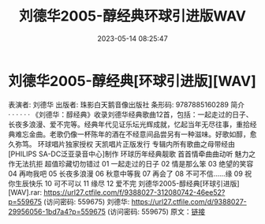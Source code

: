 ﻿---
title: 刘德华2005-醇经典环球引进版WAV
date: 2023-05-14 08:25:47
categories: WAV车载音乐、镜像
tags: 华语中文
---
# 刘德华2005-醇经典[环球引进版][WAV]

表演者: 刘德华
出版者: 珠影白天鹅音像出版社
条形码: 9787885160289
简介
· · · · · ·
《刘德华：醇经典》收录刘德华经典歌曲12首，包括：一起走过的日子、长夜多浪漫、爱不完等。经典年代见证乐坛光辉成就，忆起当年无尽往事，重拾经典难忘金曲。老歌仍像一杯陈年的酒在不经意间品尝另有一种滋味。好歌如醇，愈久弥笃。
环球唱片独家授权 天凯唱片正版发行
专辑内所有歌曲之母带经由[PHILIPS SA-DC泛亚录音中心]制作
环球历年经典靓歌 首首情牵曲曲动听
魅力之作无法抗拒 超值珍藏切勿错过
01 一起走过的日子
02 情是那么笨
03 绝望的笑容
04 再吻我吧
05 长夜多浪漫
06 秋意中等我
07 再会了
08 不可不信……缘
09 祝你生辰快乐
10 可不可以
11 缘尽
12 爱不完
刘德华2005-醇经典[环球引进版][WAV].rar: https://url27.ctfile.com/f/9388027-312080742-46ee52?p=559675
(访问密码: 559675)
刘德华: https://url27.ctfile.com/d/9388027-29956056-1bd7a4?p=559675
(访问密码: 559675)
原文：[链接](https://blog.sina.com.cn/s/blog_1647c7e76010311vc.html)